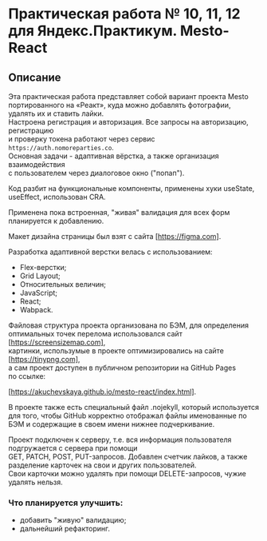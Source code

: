# Практическая работа № 10, 11, 12 для Яндекс.Практикум. Mesto-React

## Описание

Эта практическая работа представляет собой вариант проекта Mesto  
портированного на «Реакт», куда можно добавлять фотографии, удалять их и ставить лайки.    
Настроена регистрация и авторизация. Все запросы на авторизацию, регистрацию  
и проверку токена работают через сервис `https://auth.nomoreparties.co`.  
Основная задачи - адаптивная вёрстка, а также организация взаимодействия  
с пользователем через диалоговое окно ("попап"). 

Код разбит на функциональные компоненты, применены хуки useState, useEffect, использован CRA.    

Применена пока встроенная, "живая" валидация для всех форм планируется к добавлению.    

Макет дизайна страницы был взят с сайта [https://figma.com].  

Разработка адаптивной верстки велась с использованием:  
 * Flex-верстки;  
 * Grid Layout;
 * Относительных величин;
 * JavaScript;  
 * React;  
 * Wabpack.  

 Файловая структура проекта организована по БЭМ, для определения  
оптимальных точек перелома использовался сайт  
[https://screensizemap.com],  
картинки, использумые в проекте оптимизировались на сайте  
[https://tinypng.com],  
а сам проект доступен в публичном репозитории на GitHub Pages  
по ссылке: 
 
[https://akuchevskaya.github.io/mesto-react/index.html].

В проекте также есть специальный файл .nojekyll, который используется для того, чтобы GitHub корректно отображал файлы именованные по БЭМ и содержащие в своем имени нижнее подчеркивание.

Проект подключен к серверу, т.е. вся информация пользователя подгружается с сервера при помощи  
GET, PATCH, POST, PUT-запросов. Добавлен счетчик лайков, а также разделение карточек на свои и других пользователей.  
Свои карточки можно удалять при помощи DELETE-запросов, чужие удалять нельзя.

### Что планируется улучшить:

* добавить "живую" валидацию;
* дальнейший рефакторинг.
